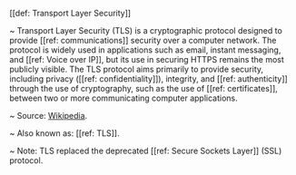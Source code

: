 [[def: Transport Layer Security]]

~ Transport Layer Security (TLS) is a cryptographic protocol designed to provide [[ref: communications]] security over a computer network. The protocol is widely used in applications such as email, instant messaging, and [[ref: Voice over IP]], but its use in securing HTTPS remains the most publicly visible. The TLS protocol aims primarily to provide security, including privacy ([[ref: confidentiality]]), integrity, and [[ref: authenticity]] through the use of cryptography, such as the use of [[ref: certificates]], between two or more communicating computer applications.

~ Source: [Wikipedia](https://en.wikipedia.org/wiki/Transport_Layer_Security).

~ Also known as: [[ref: TLS]].

~ Note: TLS replaced the deprecated [[ref: Secure Sockets Layer]] (SSL) protocol.
